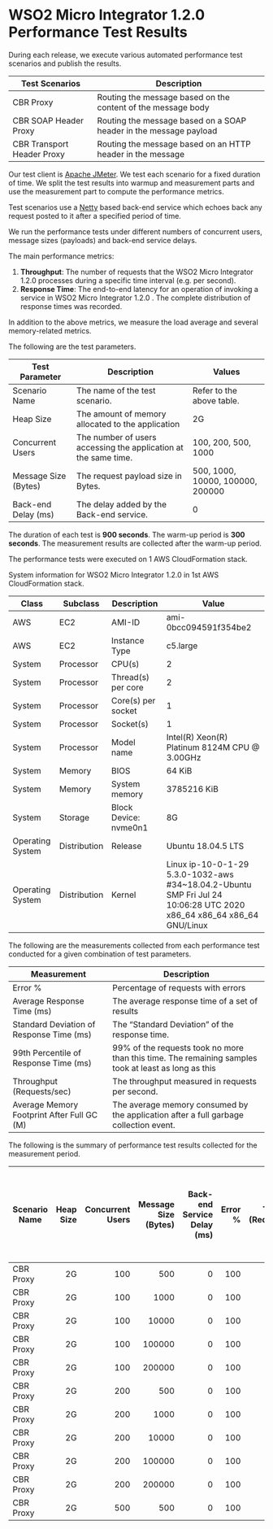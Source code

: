 # WSO2 Micro Integrator 1.2.0 Performance Test Results

During each release, we execute various automated performance test scenarios and publish the results.

| Test Scenarios | Description |
| --- | --- |
| CBR Proxy | Routing the message based on the content of the message body |
| CBR SOAP Header Proxy | Routing the message based on a SOAP header in the message payload |
| CBR Transport Header Proxy | Routing the message based on an HTTP header in the message |

Our test client is [Apache JMeter](https://jmeter.apache.org/index.html). We test each scenario for a fixed duration of
time. We split the test results into warmup and measurement parts and use the measurement part to compute the
performance metrics.

Test scenarios use a [Netty](https://netty.io/) based back-end service which echoes back any request
posted to it after a specified period of time.

We run the performance tests under different numbers of concurrent users, message sizes (payloads) and back-end service
delays.

The main performance metrics:

1. **Throughput**: The number of requests that the WSO2 Micro Integrator 1.2.0 processes during a specific time interval (e.g. per second).
2. **Response Time**: The end-to-end latency for an operation of invoking a service in WSO2 Micro Integrator 1.2.0 . The complete distribution of response times was recorded.

In addition to the above metrics, we measure the load average and several memory-related metrics.

The following are the test parameters.

| Test Parameter | Description | Values |
| --- | --- | --- |
| Scenario Name | The name of the test scenario. | Refer to the above table. |
| Heap Size | The amount of memory allocated to the application | 2G |
| Concurrent Users | The number of users accessing the application at the same time. | 100, 200, 500, 1000 |
| Message Size (Bytes) | The request payload size in Bytes. | 500, 1000, 10000, 100000, 200000 |
| Back-end Delay (ms) | The delay added by the Back-end service. | 0 |

The duration of each test is **900 seconds**. The warm-up period is **300 seconds**.
The measurement results are collected after the warm-up period.

The performance tests were executed on 1 AWS CloudFormation stack.


System information for WSO2 Micro Integrator 1.2.0 in 1st AWS CloudFormation stack.

| Class | Subclass | Description | Value |
| --- | --- | --- | --- |
| AWS | EC2 | AMI-ID | ami-0bcc094591f354be2 |
| AWS | EC2 | Instance Type | c5.large |
| System | Processor | CPU(s) | 2 |
| System | Processor | Thread(s) per core | 2 |
| System | Processor | Core(s) per socket | 1 |
| System | Processor | Socket(s) | 1 |
| System | Processor | Model name | Intel(R) Xeon(R) Platinum 8124M CPU @ 3.00GHz |
| System | Memory | BIOS | 64 KiB |
| System | Memory | System memory | 3785216 KiB |
| System | Storage | Block Device: nvme0n1 | 8G |
| Operating System | Distribution | Release | Ubuntu 18.04.5 LTS |
| Operating System | Distribution | Kernel | Linux ip-10-0-1-29 5.3.0-1032-aws #34~18.04.2-Ubuntu SMP Fri Jul 24 10:06:28 UTC 2020 x86_64 x86_64 x86_64 GNU/Linux |


The following are the measurements collected from each performance test conducted for a given combination of
test parameters.

| Measurement | Description |
| --- | --- |
| Error % | Percentage of requests with errors |
| Average Response Time (ms) | The average response time of a set of results |
| Standard Deviation of Response Time (ms) | The “Standard Deviation” of the response time. |
| 99th Percentile of Response Time (ms) | 99% of the requests took no more than this time. The remaining samples took at least as long as this |
| Throughput (Requests/sec) | The throughput measured in requests per second. |
| Average Memory Footprint After Full GC (M) | The average memory consumed by the application after a full garbage collection event. |

The following is the summary of performance test results collected for the measurement period.

|  Scenario Name | Heap Size | Concurrent Users | Message Size (Bytes) | Back-end Service Delay (ms) | Error % | Throughput (Requests/sec) | Average Response Time (ms) | Standard Deviation of Response Time (ms) | 99th Percentile of Response Time (ms) | WSO2 Micro Integrator 1.2.0 GC Throughput (%) | Average WSO2 Micro Integrator 1.2.0 Memory Footprint After Full GC (M) |
|---|---:|---:|---:|---:|---:|---:|---:|---:|---:|---:|---:|
|  CBR Proxy | 2G | 100 | 500 | 0 | 100 | 5748.71 | 17.34 | 19 | 82 | 93.19 | 171.262 |
|  CBR Proxy | 2G | 100 | 1000 | 0 | 100 | 4987.68 | 19.98 | 29.33 | 81 | N/A | N/A |
|  CBR Proxy | 2G | 100 | 10000 | 0 | 100 | 1459.56 | 68.41 | 45.92 | 227 | N/A | N/A |
|  CBR Proxy | 2G | 100 | 100000 | 0 | 100 | 157.08 | 636.64 | 129.41 | 979 | N/A | N/A |
|  CBR Proxy | 2G | 100 | 200000 | 0 | 100 | 46.13 | 2163.52 | 589.14 | 3759 | N/A | N/A |
|  CBR Proxy | 2G | 200 | 500 | 0 | 100 | 5993.4 | 33.28 | 23.91 | 112 | N/A | N/A |
|  CBR Proxy | 2G | 200 | 1000 | 0 | 100 | 5109.38 | 39.05 | 39.14 | 117 | N/A | N/A |
|  CBR Proxy | 2G | 200 | 10000 | 0 | 100 | 1422.02 | 140.56 | 56.44 | 313 | N/A | N/A |
|  CBR Proxy | 2G | 200 | 100000 | 0 | 100 | 99.62 | 2004.09 | 436.46 | 3247 | N/A | N/A |
|  CBR Proxy | 2G | 200 | 200000 | 0 | 100 | 35.75 | 5555.4 | 1097.19 | 7807 | N/A | N/A |
|  CBR Proxy | 2G | 500 | 500 | 0 | 100 | 1456.67 | 343.08 | 945.91 | 3903 | N/A | N/A |

